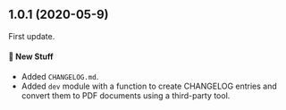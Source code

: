 ## 1.0.1 (2020-05-9)

First update.

#### :memo: New Stuff

- Added `CHANGELOG.md`.
- Added `dev` module with a function to create CHANGELOG entries and convert them to PDF documents using a third-party tool.

